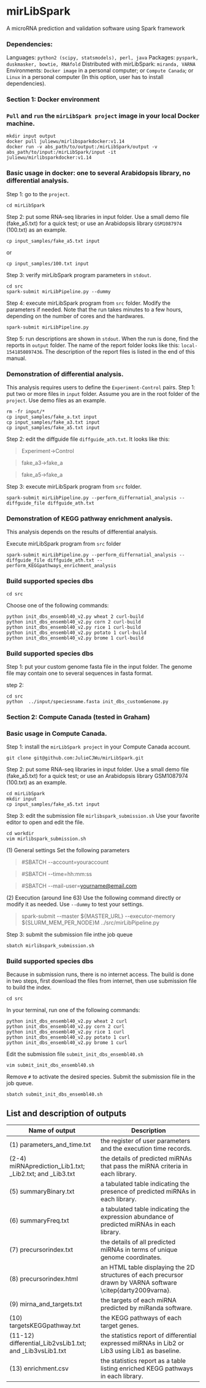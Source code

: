 # mirLibSpark
A microRNA prediction and validation software using Spark framework

### Dependencies:
Languages: `python2 (scipy, statsmodels), perl, java`
Packages: `pyspark, duskmasker, bowtie, RNAfold`
Distributed with mirLibSpark: `miranda, VARNA`
Environments: `Docker image` in a personal computer; or `Compute Canada`; or `Linux` in a personal computer (In this option, user has to install dependencies).





### Section 1: Docker environment

### `Pull` and `run` the `mirLibSpark project` image in your local Docker machine.
```
mkdir input output
docker pull juliewu/mirlibsparkdocker:v1.14 
docker run -v abs_path/to/output:/mirLibSpark/output -v abs_path/to/input:/mirLibSpark/input -it juliewu/mirlibsparkdocker:v1.14 
```

### Basic usage in docker: one to several Arabidopsis library, no differential analysis.
Step 1: go to the `project`.
```
cd mirLibSpark
```

Step 2: put some RNA-seq libraries in input folder. Use a small demo file (fake_a5.txt) for a quick test; or use an Arabidopsis library `GSM1087974` (100.txt) as an example.
```
cp input_samples/fake_a5.txt input
```
or
```
cp input_samples/100.txt input
```



Step 3: verify mirLibSpark program parameters in `stdout`.
```
cd src
spark-submit mirLibPipeline.py --dummy
```

Step 4: execute mirLibSpark program from `src` folder. Modify the parameters if needed. 
Note that the run takes minutes to a few hours, depending on the number of cores and the hardwares.
```
spark-submit mirLibPipeline.py
```

Step 5: run descriptions are shown in `stdout`. 
When the run is done, find the reports in `output` folder. 
The name of the report folder looks like this: `local-1541850897436`.
The description of the report files is listed in the end of this manual.

### Demonstration of differential analysis.
This analysis requires users to define the `Experiment-Control` pairs.
Step 1: put two or more files in `input` folder. 
Assume you are in the root folder of the `project`. Use demo files as an example.
```
rm -fr input/*
cp input_samples/fake_a.txt input
cp input_samples/fake_a3.txt input
cp input_samples/fake_a5.txt input
```

Step 2: edit the diffguide file `diffguide_ath.txt`.
It looks like this:

> Experiment->Control

> fake_a3->fake_a

> fake_a5->fake_a


Step 3: execute mirLibSpark program from `src` folder.
```
spark-submit mirLibPipeline.py --perform_differnatial_analysis --diffguide_file diffguide_ath.txt
```

### Demonstration of KEGG pathway enrichment analysis.
This analysis depends on the results of differential analysis.

Execute mirLibSpark program from `src` folder
```
spark-submit mirLibPipeline.py --perform_differnatial_analysis --diffguide_file diffguide_ath.txt --perform_KEGGpathways_enrichment_analysis
```

### Build supported species dbs
```
cd src
```
Choose one of the following commands:
```
python init_dbs_ensembl40_v2.py wheat 2 curl-build	
python init_dbs_ensembl40_v2.py corn 2 curl-build
python init_dbs_ensembl40_v2.py rice 1 curl-build
python init_dbs_ensembl40_v2.py potato 1 curl-build
python init_dbs_ensembl40_v2.py brome 1 curl-build
```

### Build supported species dbs

Step 1: put your custom genome fasta file in the input folder.
The genome file may contain one to several sequences in fasta format.

step 2:
```
cd src
python  ../input/speciesname.fasta init_dbs_customGenome.py
```


### Section 2: Compute Canada (tested in Graham)
### Basic usage in Compute Canada.
Step 1: install the `mirLibSpark project` in your Compute Canada account.
```
git clone git@github.com:JulieCJWu/mirLibSpark.git
```

Step 2: put some RNA-seq libraries in input folder. Use a small demo file (fake_a5.txt) for a quick test; or use an Arabidopsis library GSM1087974 (100.txt) as an example.
```
cd mirLibSpark
mkdir input
cp input_samples/fake_a5.txt input
```

Step 3: edit the submission file `mirlibspark_submission.sh`
Use your favorite editor to open and edit the file.
```
cd workdir
vim mirlibspark_submission.sh
```
(1) General settings
Set the following parameters
> #SBATCH --account=youraccount

> #SBATCH --time=hh:mm:ss

> #SBATCH --mail-user=yourname@email.com

(2) Execution (around line 63)
Use the following command directly or modify it as needed. 
Use `--dummy` to test your settings.

> spark-submit --master ${MASTER_URL} --executor-memory ${SLURM_MEM_PER_NODE}M ../src/mirLibPipeline.py 

Step 3: submit the submission file inthe job queue
```
sbatch mirlibspark_submission.sh
```

### Build supported species dbs
Because in submission runs, there is no internet access. The build is done in two steps, first download the files from internet, then use submission file to build the index.
```
cd src
```
In your terminal, run one of the following commands:

```
python init_dbs_ensembl40_v2.py wheat 2 curl
python init_dbs_ensembl40_v2.py corn 2 curl
python init_dbs_ensembl40_v2.py rice 1 curl
python init_dbs_ensembl40_v2.py potato 1 curl
python init_dbs_ensembl40_v2.py brome 1 curl
```
Edit the submission file `submit_init_dbs_ensembl40.sh`
```
vim submit_init_dbs_ensembl40.sh
```

Remove `#` to activate the desired species.
Submit the submission file in the job queue.
```
sbatch submit_init_dbs_ensembl40.sh
```






## List and description of outputs
| Name of output                                           | Description                                                                                                  |
|----------------------------------------------------------|--------------------------------------------------------------------------------------------------------------|
| (1) parameters_and_time.txt                              | the register of user parameters and the execution time records.                                              |
| (2-4) miRNAprediction_Lib1.txt; _Lib2.txt; and _Lib3.txt | the details of predicted miRNAs that pass the miRNA criteria in each library.                                |
| (5) summaryBinary.txt                                    | a tabulated table indicating the presence of predicted miRNAs in each library.                               |
| (6) summaryFreq.txt                                      | a tabulated table indicating the expression abundance of predicted miRNAs in each library.                   |
| (7) precursorindex.txt                                   | the details of all predicted miRNAs in terms of unique genome coordinates.                                   |
| (8) precursorindex.html                                  | an HTML table displaying the 2D structures of each precursor drawn by VARNA software \citep{darty2009varna}. |
| (9) mirna_and_targets.txt                                | the targets of each miRNA predicted by miRanda software.                                                     |
| (10) targetsKEGGpathway.txt                              | the KEGG pathways of each target genes.                                                                      |
| (11-12) differential_Lib2vsLib1.txt; and _Lib3vsLib1.txt | the statistics report of differential expressed miRNAs in Lib2 or Lib3 using Lib1 as baseline.               |
| (13) enrichment.csv                                      | the statistics report as a table listing enriched KEGG pathways in each library.                             |






